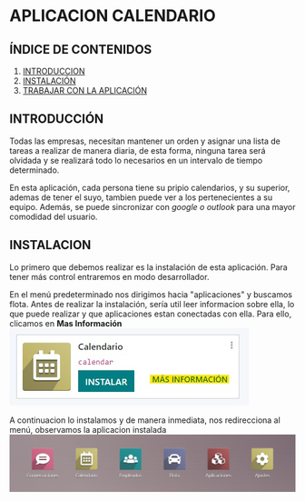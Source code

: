 # APLICACION CALENDARIO


## **ÍNDICE DE CONTENIDOS**
1. [INTRODUCCION](#introducción)
2. [INSTALACIÓN](#instalación)
3. [TRABAJAR CON LA APLICACIÓN](#trabajar-con-la-aplicación)

## **INTRODUCCIÓN**
Todas las empresas, necesitan mantener un orden y asignar una lista de tareas a realizar de manera diaria, de esta forma, ninguna tarea será olvidada y se realizará todo lo necesarios en un intervalo de tiempo determinado. 

En esta aplicación, cada persona tiene su pripio calendarios, y su superior, ademas de tener el suyo, tambien puede ver a los pertenecientes a su equipo. Además, se puede sincronizar con *google o outlook* para una  mayor comodidad del usuario.

## **INSTALACION**
Lo primero que debemos realizar es la instalación de esta aplicación. Para tener más control entraremos en modo desarrollador.

En el menú predeterminado nos dirigimos hacia "aplicaciones" y buscamos flota. Antes de realizar la instalación, sería util leer informacion sobre ella, lo que puede realizar y que aplicaciones estan conectadas con ella. 
Para ello, clicamos en **Mas Información**
![masInformacion]

 A continuacion lo instalamos y de manera inmediata, nos redirecciona al menú, observamos la aplicacion instalada 
![menuCalendario]


 [masInformacion]:imagenes_aplicacion/masInformacion_Calendario.jpg
 [menuCalendario]:imagenes_aplicacion/menuCal.jpg

 